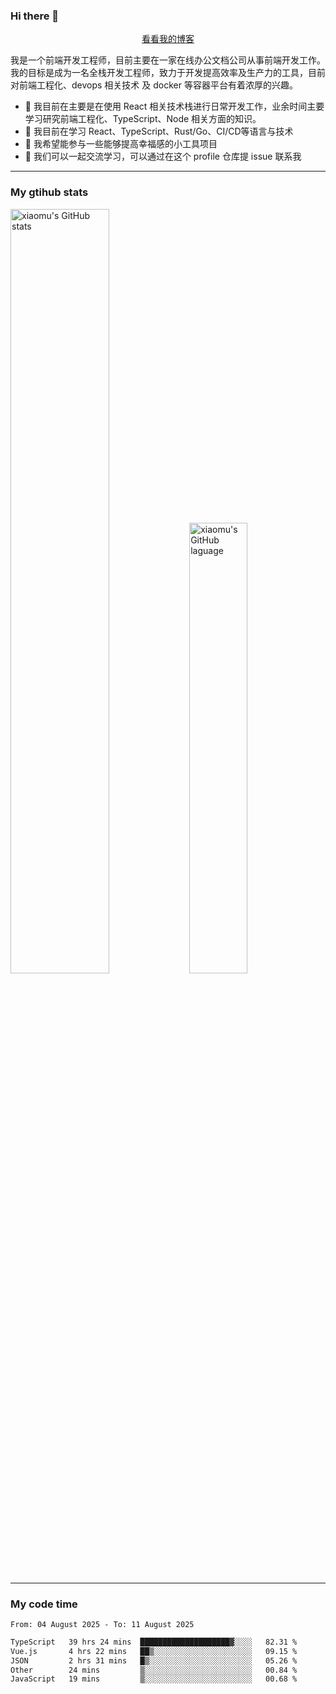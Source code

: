 ### Hi there 👋

<p align="center">
  <a href="https://blog.realjacket.fun">看看我的博客</a>
</p>

我是一个前端开发工程师，目前主要在一家在线办公文档公司从事前端开发工作。我的目标是成为一名全栈开发工程师，致力于开发提高效率及生产力的工具，目前对前端工程化、devops 相关技术 及 docker 等容器平台有着浓厚的兴趣。

- 🔭 我目前在主要是在使用 React 相关技术栈进行日常开发工作，业余时间主要学习研究前端工程化、TypeScript、Node 相关方面的知识。
- 🌱 我目前在学习 React、TypeScript、Rust/Go、CI/CD等语言与技术
- 👯 我希望能参与一些能够提高幸福感的小工具项目
- 💬 我们可以一起交流学习，可以通过在这个 profile 仓库提 issue 联系我

***

### My gtihub stats

<a><img src="https://github-readme-stats-git-masterrstaa-rickstaa.vercel.app/api?username=real-jacket&&show_icons=true" title="xiaomu's GitHub stats" alt="xiaomu's GitHub stats" style="width:56%;"/></a>
<a><img src="https://github-readme-stats-git-masterrstaa-rickstaa.vercel.app/api/top-langs/?username=real-jacket&layout=compact" title="xiaomu's GitHub laguage" alt="xiaomu's GitHub laguage" style="width:43%;"/><a/>

***

### My code time

<!--START_SECTION:waka-->

```txt
From: 04 August 2025 - To: 11 August 2025

TypeScript   39 hrs 24 mins  ████████████████████▓░░░░   82.31 %
Vue.js       4 hrs 22 mins   ██▒░░░░░░░░░░░░░░░░░░░░░░   09.15 %
JSON         2 hrs 31 mins   █▒░░░░░░░░░░░░░░░░░░░░░░░   05.26 %
Other        24 mins         ▒░░░░░░░░░░░░░░░░░░░░░░░░   00.84 %
JavaScript   19 mins         ▒░░░░░░░░░░░░░░░░░░░░░░░░   00.68 %
```

<!--END_SECTION:waka-->
